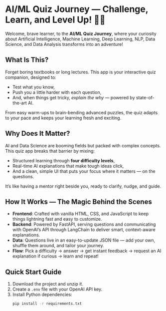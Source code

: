 # AI/ML Quiz Journey — Challenge, Learn, and Level Up! 🎲🚀

Welcome, brave learner, to the **AI/ML Quiz Journey**, where your curiosity about Artificial Intelligence, Machine Learning, Deep Learning, NLP, Data Science, and Data Analysis transforms into an adventure!

## What Is This?

Forget boring textbooks or long lectures. This app is your interactive quiz companion, designed to:

- Test what you know,
- Push you a little harder with each question,
- And, when things get tricky, *explain the why* — powered by state-of-the-art AI.

From easy warm-ups to brain-bending advanced puzzles, the quiz adapts to your pace and keeps your learning fresh and exciting.

## Why Does It Matter?

AI and Data Science are booming fields but packed with complex concepts. This quiz app breaks that barrier by mixing:

- Structured learning through **four difficulty levels**,
- Real-time AI explanations that make tough ideas click,
- And a clean, simple UI that puts your focus where it matters — on the questions.

It’s like having a mentor right beside you, ready to clarify, nudge, and guide.

## How It Works — The Magic Behind the Scenes

- **Frontend**: Crafted with vanilla HTML, CSS, and JavaScript to keep things lightning fast and easy to customize.
- **Backend**: Powered by FastAPI, serving questions and communicating with OpenAI’s API through LangChain to deliver smart, context-aware explanations.
- **Data**: Questions live in an easy-to-update JSON file — add your own, shuffle them around, and tailor your journey.
- **Flow**: Pick a difficulty → answer → get instant feedback → request an AI explanation if curious → learn and repeat!

## Quick Start Guide

1. Download the project and unzip it.
2. Create a `.env` file with your OpenAI API key.
3. Install Python dependencies:
   ```bash
   pip install -r requirements.txt
